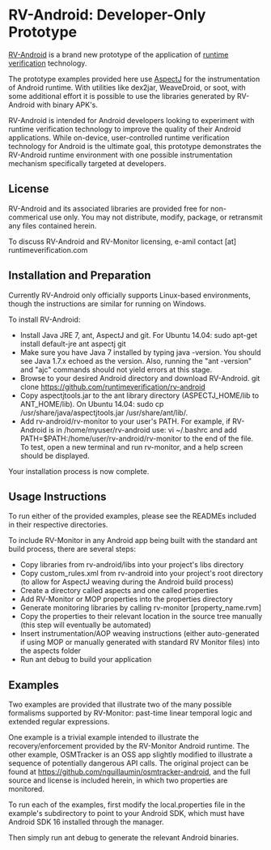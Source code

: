 RV-Android: Developer-Only Prototype
==============
[RV-Android](http://runtimeverification.com/android) is a brand new prototype of the application of [runtime verification](http://en.wikipedia.org/wiki/Runtime_verification) technology.

The prototype examples provided here use [AspectJ](http://eclipse.org/aspectj/) for the instrumentation of Android runtime.  With utilities like dex2jar, WeaveDroid, or soot, with some additional effort it is possible to use the libraries generated by RV-Android with binary APK's.

RV-Android is intended for Android developers looking to experiment with runtime verification technology to improve the quality of their Android applications.  While on-device, user-controlled runtime verification technology for Android is the ultimate goal, this prototype demonstrates the RV-Android runtime environment with one possible instrumentation mechanism specifically targeted at developers.

License
--------------
RV-Android and its associated libraries are provided free for non-commerical use only.  You may not distribute, modify, package, or retransmit any files contained herein.

To discuss RV-Android and RV-Monitor licensing, e-amil contact [at] runtimeverification.com

Installation and Preparation
--------------
Currently RV-Android only officially supports Linux-based environments, though the instructions are similar for running on Windows.

To install RV-Android:
- Install Java JRE 7, ant, AspectJ and git.  For Ubuntu 14.04: sudo apt-get install default-jre ant aspectj git
- Make sure you have Java 7 installed by typing java -version.  You should see Java 1.7.x echoed as the version.  Also, running the "ant -version" and "ajc" commands should not yield errors at this stage.
- Browse to your desired Android directory and download RV-Android.  git clone https://github.com/runtimeverification/rv-android
- Copy aspectjtools.jar to the ant library directory (ASPECTJ_HOME/lib to ANT_HOME/lib).  On Ubuntu 14.04: sudo cp /usr/share/java/aspectjtools.jar /usr/share/ant/lib/.
- Add rv-android/rv-monitor to your user's PATH.  For example, if RV-Android is in /home/myuser/rv-android use: vi ~/.bashrc and add
PATH=$PATH:/home/user/rv-android/rv-monitor
to the end of the file.  To test, open a new terminal and run rv-monitor, and a help screen should be displayed.

Your installation process is now complete.

Usage Instructions
--------------
To run either of the provided examples, please see the READMEs included in their respective directories.

To include RV-Monitor in any Android app being built with the standard ant build process, there are several steps:
- Copy libraries from rv-android/libs into your project's libs directory
- Copy custom_rules.xml from rv-android into your project's root directory (to allow for AspectJ weaving during the Android build process)
- Create a directory called aspects and one called properties
- Add RV-Monitor or MOP properties into the properties directory
- Generate monitoring libraries by calling rv-monitor [property_name.rvm]
- Copy the properties to their relevant location in the source tree manually (this step will eventually be automated)
- Insert instrumentation/AOP weaving instructions (either auto-generated if using MOP or manually generated with standard RV Monitor files) into the aspects folder
- Run ant debug to build your application

Examples
--------------
Two examples are provided that illustrate two of the many possible formalisms supported by RV-Monitor: past-time linear temporal logic and extended regular expressions.

One example is a trivial example intended to illustrate the recovery/enforcement provided by the RV-Monitor Android runtime.  The other example, OSMTracker is an OSS app slightly modified to illustrate a sequence of potentially dangerous API calls.  The original project can be found at https://github.com/nguillaumin/osmtracker-android, and the full source and license is included herein, in which two properties are monitored.

To run each of the examples, first modify the local.properties file in the example's subdirectory to point to your Android SDK, which must have Android SDK 16 installed through the manager.

Then simply run ant debug to generate the relevant Android binaries.
